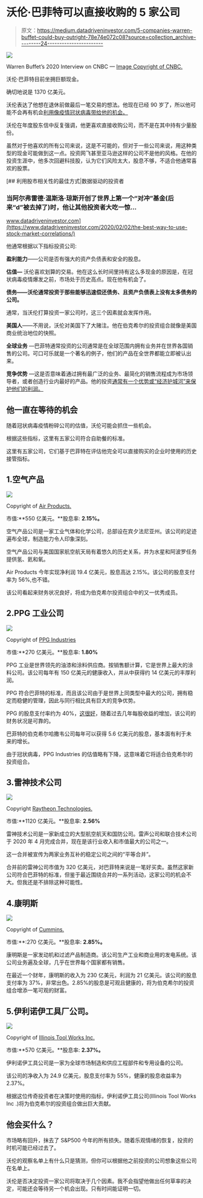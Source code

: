 # 沃伦·巴菲特可以直接收购的 5 家公司

> 原文：<https://medium.datadriveninvestor.com/5-companies-warren-buffet-could-buy-outright-78e74e072c08?source=collection_archive---------24----------------------->

![](img/6bcb6a2212248ea8d7effd1e3e661d40.png)

Warren Buffet’s 2020 Interview on CNBC — [Image Copyright of CNBC.](https://www.cnbc.com/video/2020/02/24/watch-cnbcs-full-interview-with-berkshire-hathaway-ceo-warren-buffett.html)

沃伦·巴菲特目前坐拥巨额现金。

确切地说是 1370 亿美元。

沃伦表达了他想在退休前做最后一笔交易的想法。他现在已经 90 岁了，所以他可能不会再有机会[利用像疫情冠状病毒带给他的机会。](https://www.bloomberg.com/opinion/articles/2020-03-03/warren-buffett-is-waiting-for-one-last-big-score)

沃伦在年度股东信中反复强调，他更喜欢直接收购公司，而不是在其中持有少量股份。

虽然对于他喜欢的所有公司来说，这是不可能的，但对于一些公司来说，用这种类型的现金可能做到这一点。投资网飞甚至亚马逊这样的公司不是他的风格。在他的投资生涯中，他多次回避科技股，认为它们风险太大，股息不够，不适合他通常喜欢的股票。

[](https://www.datadriveninvestor.com/2020/02/02/the-best-way-to-use-stock-market-correlations/) [## 利用股市相关性的最佳方式|数据驱动的投资者

### 当阿尔弗雷德·温斯洛·琼斯开创了世界上第一个“对冲”基金(后来“d”被去掉了)时，他让其他投资者大吃一惊…

www.datadriveninvestor.com](https://www.datadriveninvestor.com/2020/02/02/the-best-way-to-use-stock-market-correlations/) 

他通常根据以下指标投资公司:

**盈利能力**——公司是否有强大的资产负债表和安全的股息。

**估值—** 沃伦喜欢划算的交易。他在这么长时间里持有这么多现金的原因是，在冠状病毒疫情爆发之前，市场处于历史高点。现在他有机会了。

**债务——沃伦通常投资于那些能够迅速偿还债务、且资产负债表上没有太多债务的公司。**

通常，当沃伦打算投资一家公司时，这三个因素就会发挥作用。

**美国人**——不用说，沃伦对美国下了大赌注。他在伯克希尔的投资组合就像是美国商业统治地位的快照。

**全球业务** —巴菲特通常投资的公司通常是在全球范围内拥有业务并在世界各国销售的公司。可口可乐就是一个著名的例子，他们的产品在全世界都能立即被认出来。

**竞争优势** —这是否意味着通过拥有最广泛的业务、最简化的销售流程成为市场领导者，或者创造行业内最好的产品。他的投资[通常有一个优势或“经济护城河”来保护他们的利润。](https://medium.com/datadriveninvestor/what-an-economic-moat-is-and-why-it-matters-db3f6ac9933f)

## 他一直在等待的机会

随着冠状病毒疫情粉碎公司的估值，沃伦可能会抓住一些机会。

根据这些指标，这里有五家公司符合自助餐的标准。

这里有五家公司，它们基于巴菲特在评估他完全可以直接购买的企业时使用的历史接管指标。

## 1.空气产品

![](img/8589986e9d8c497cf7b14ae54e082c8f.png)

Copyright of [Air Products.](http://www.airproducts.co.uk/)

市值:**550 亿美元。**股息率: **2.15%。**

空气产品公司是一家工业气体和化学公司，总部设在宾夕法尼亚州。该公司的足迹遍布全球，制造能力令人印象深刻。

空气产品公司与美国国家航空航天局有着悠久的历史关系，并为水星和阿波罗任务提供氢、氦和氧。

Air Products 今年实现净利润 19.4 亿美元，股息高达 2.15%。该公司的股息支付率为 56%,也不错。

该公司看起来财务状况良好，将成为伯克希尔投资组合中的又一优秀成员。

## 2.PPG 工业公司

![](img/3c8b4da06d630a0b6af4375c4f7ddd12.png)

Copyright of [PPG Industries](https://www.ppg.com/)

市值:**270 亿美元。**股息率: **1.80%**

PPG 工业是世界领先的油漆和涂料供应商。按销售额计算，它是世界上最大的涂料公司。该公司每年有 150 亿美元的健康收入，并从中获得约 14 亿美元的丰厚利润。

PPG 符合巴菲特的标准，而且该公司由于是世界上同类型中最大的公司，拥有稳定而稳健的管理，因此与同行相比具有巨大的竞争优势。

PPG 的股息支付率约为 40%，[这很好](https://medium.com/datadriveninvestor/5-things-to-consider-when-building-a-dividend-portfolio-3c000025bf58)，随着过去几年每股收益的增加，该公司的财务状况是可靠的。

巴菲特的伯克希尔哈撒韦公司每年可以获得 5.6 亿美元的股息，基本面有利于未来的增长。

由于冠状病毒，PPG Industries 的估值略有下降，这意味着它将适合伯克希尔的投资组合。

## 3.雷神技术公司

![](img/d492ddae6dcf00aaddc2999fb6675e05.png)

Copyright [Raytheon Technologies.](https://www.rtx.com/en)

市值:**1120 亿美元。**股息率: **2.56%**

雷神技术公司是一家新成立的大型航空航天和国防公司。雷声公司和联合技术公司于 2020 年 4 月完成合并，现在是该行业收入和市值最大的公司之一。

这一合并被宣传为两家业务互补的稳定公司之间的“平等合并”。

合并前的雷神公司市值为 320 亿美元，对巴菲特来说是一笔好买卖。虽然这家新公司符合巴菲特的标准，但鉴于最近围绕合并的一系列活动，这家公司的机会不大。但我还是不排除这种可能性。

## 4.康明斯

![](img/f35c5b8e28feb339f36b4a31e20d564a.png)

Copyright of [Cummins.](https://www.cummins.com/)

市值:**:270 亿美元。**股息率: **2.85%。**

康明斯是一家发动机和过滤产品制造商。该公司生产工业和商业用的发电系统。该公司业务遍及全球，几乎在世界每个国家都有销售。

在最近一个财年，康明斯的收入为 230 亿美元，利润为 21 亿美元。该公司的股息支付率为 37%，非常出色。2.85%的股息是可观且健康的，将为伯克希尔的投资组合增添一笔可观的财富。

## 5.伊利诺伊工具厂公司。

![](img/9805b4c7229ec9be874118b85a51e160.png)

Copyright of [Illinois Tool Works Inc.](https://www.itw.com/)

市值:**570 亿美元。**股息率: **2.37%。**

伊利诺伊工具公司是一家为全球市场制造和供应工程部件和专用设备的公司。

该公司的净收入为 24.9 亿美元，股息支付率为 55%，健康的股息收益率为 2.37%。

根据这位传奇投资者在决策时使用的指标，伊利诺伊工具公司(Illinois Tool Works Inc .)将为伯克希尔的投资组合做出巨大贡献。

## 他会买什么？

市场略有回升，抹去了 S&P500 今年的所有损失。随着乐观情绪的恢复，投资的时机可能已经过去了。

沃伦的观察名单上有什么只是猜测，但你可以根据他之前投资的公司想象这些公司在名单上。

沃伦是否决定投资一家公司将取决于几个因素。我不会指望他做出任何草率的决定，可能还会等待另一个机会出现。只有时间能证明一切。